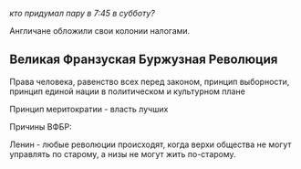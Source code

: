 *кто придумал пару в 7:45 в субботу?*

Англичане обложили свои колонии налогами.

## Великая Франзуская Буржузная Революция

Права человека, равенство всех перед законом, принцип выборности, принцип единой нации в политическом и культурном плане

Принцип меритократии - власть лучших   

Причины ВФБР:

Ленин - любые революции происходят, когда верхи общества не могут управлять по старому, а низы не могут жить по-старому.
